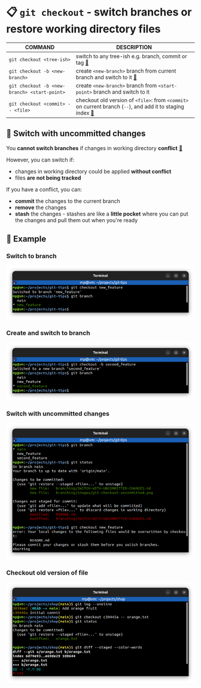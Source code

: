 # 📋 `git checkout` - switch branches or restore working directory files

| COMMAND                                      | DESCRIPTION                                                                                                                                |
| -------------------------------------------- | ------------------------------------------------------------------------------------------------------------------------------------------ |
| `git checkout <tree-ish>`                    | switch to any tree-ish e.g. branch, commit or tag [🔗](#switch-to-branch)                                                                   |
| `git checkout -b <new-branch>`               | create `<new-branch>` branch from current branch and switch to it [🔗](#create-and-switch-to-branch)                                        |
| `git checkout -b <new-branch> <start-point>` | create `<new-branch>` branch from `<start-point>` branch and switch to it                                                                  |
| `git checkout <commit> -- <file>`            | checkout old version of `<file>`: from `<commit>` on current branch (`--`), and add it to staging index [🔗](#checkout-old-version-of-file) |

## 📌 Switch with uncommitted changes

You **cannot switch branches** if changes in working directory **conflict** [🔗](#switch-with-uncommitted-changes)

However, you can switch if:
- changes in working directory could be applied **without conflict**
- files **are not being tracked**

If you have a conflict, you can:
- **commit** the changes to the current branch
- **remove** the changes
- **stash** the changes - stashes are like a **little pocket** where you can put the changes and pull them out when you're ready

## 📌 Example

### Switch to branch

![](images/git-checkout.png)

### Create and switch to branch

![](images/git-checkout-branch-create.png)

### Switch with uncommitted changes

![](images/git-checkout-uncommitted.png)

### Checkout old version of file

![](images/git-checkout-old-version-of-file.png)